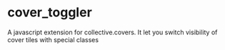 cover_toggler
=============

A javascript extension for collective.covers. It let you switch visibility of cover tiles with special classes
